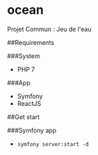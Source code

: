 # ocean
Projet Commun : Jeu de l'eau

##Requirements

###System
- PHP 7

###App
- Symfony
- ReactJS

##Get start

###Symfony app
- `symfony server:start -d`
